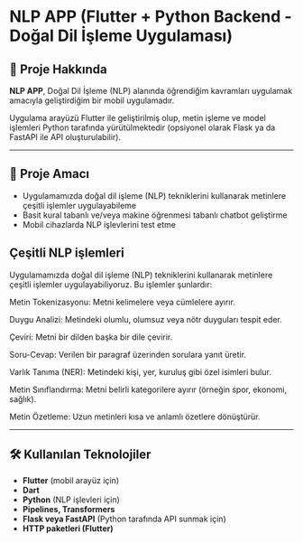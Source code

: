 # NLP APP (Flutter + Python Backend - Doğal Dil İşleme Uygulaması)

## 📌 Proje Hakkında

**NLP APP**, Doğal Dil İşleme (NLP) alanında öğrendiğim kavramları uygulamak amacıyla geliştirdiğim bir mobil uygulamadır.

Uygulama arayüzü Flutter ile geliştirilmiş olup, metin işleme ve model işlemleri Python tarafında yürütülmektedir (opsiyonel olarak Flask ya da FastAPI ile API oluşturulabilir).

---

## 🎯 Proje Amacı

- Uygulamamızda doğal dil işleme (NLP) tekniklerini kullanarak metinlere çeşitli işlemler uygulayabileme
- Basit kural tabanlı ve/veya makine öğrenmesi tabanlı chatbot geliştirme
- Mobil cihazlarda NLP işlevlerini test etme

## Çeşitli NLP işlemleri

Uygulamamızda doğal dil işleme (NLP) tekniklerini kullanarak metinlere çeşitli işlemler uygulayabiliyoruz. Bu işlemler şunlardır:

Metin Tokenizasyonu: Metni kelimelere veya cümlelere ayırır.

Duygu Analizi: Metindeki olumlu, olumsuz veya nötr duyguları tespit eder.

Çeviri: Metni bir dilden başka bir dile çevirir.

Soru-Cevap: Verilen bir paragraf üzerinden sorulara yanıt üretir.

Varlık Tanıma (NER): Metindeki kişi, yer, kuruluş gibi özel isimleri bulur.

Metin Sınıflandırma: Metni belirli kategorilere ayırır (örneğin spor, ekonomi, sağlık).

Metin Özetleme: Uzun metinleri kısa ve anlamlı özetlere dönüştürür.

---

## 🛠️ Kullanılan Teknolojiler

- **Flutter** (mobil arayüz için)
- **Dart**
- **Python** (NLP işlevleri için)
- **Pipelines, Transformers**
- **Flask veya FastAPI** (Python tarafında API sunmak için)
- **HTTP paketleri (Flutter)**
